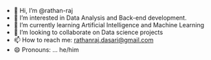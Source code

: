 - 👋 Hi, I’m @rathan-raj
- 👀 I’m interested in Data Analysis and Back-end development.
- 🌱 I’m currently learning Artificial Intelligence and Machine Learning
- 💞️ I’m looking to collaborate on Data science projects
- 📫 How to reach me: rathanraj.dasari@gmail.com
- 😄 Pronouns: ... he/him

<!---
rathan-raj/rathan-raj is a ✨ special ✨ repository because its `README.md` (this file) appears on your GitHub profile.
You can click the Preview link to take a look at your changes.
--->
